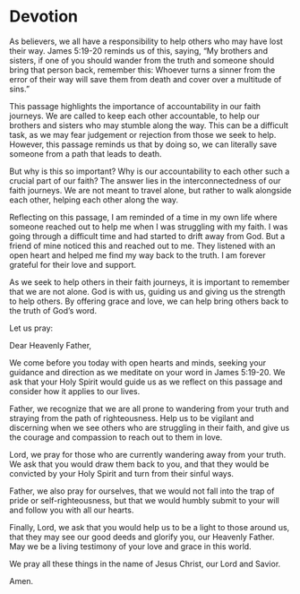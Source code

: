 # Devotion

As believers, we all have a responsibility to help others who may have lost their way. James 5:19-20 reminds us of this, saying, “My brothers and sisters, if one of you should wander from the truth and someone should bring that person back, remember this: Whoever turns a sinner from the error of their way will save them from death and cover over a multitude of sins.”

This passage highlights the importance of accountability in our faith journeys. We are called to keep each other accountable, to help our brothers and sisters who may stumble along the way. This can be a difficult task, as we may fear judgement or rejection from those we seek to help. However, this passage reminds us that by doing so, we can literally save someone from a path that leads to death.

But why is this so important? Why is our accountability to each other such a crucial part of our faith? The answer lies in the interconnectedness of our faith journeys. We are not meant to travel alone, but rather to walk alongside each other, helping each other along the way.

Reflecting on this passage, I am reminded of a time in my own life where someone reached out to help me when I was struggling with my faith. I was going through a difficult time and had started to drift away from God. But a friend of mine noticed this and reached out to me. They listened with an open heart and helped me find my way back to the truth. I am forever grateful for their love and support.

As we seek to help others in their faith journeys, it is important to remember that we are not alone. God is with us, guiding us and giving us the strength to help others. By offering grace and love, we can help bring others back to the truth of God’s word.

Let us pray:

Dear Heavenly Father,

We come before you today with open hearts and minds, seeking your guidance and direction as we meditate on your word in James 5:19-20. We ask that your Holy Spirit would guide us as we reflect on this passage and consider how it applies to our lives.

Father, we recognize that we are all prone to wandering from your truth and straying from the path of righteousness. Help us to be vigilant and discerning when we see others who are struggling in their faith, and give us the courage and compassion to reach out to them in love.

Lord, we pray for those who are currently wandering away from your truth. We ask that you would draw them back to you, and that they would be convicted by your Holy Spirit and turn from their sinful ways.

Father, we also pray for ourselves, that we would not fall into the trap of pride or self-righteousness, but that we would humbly submit to your will and follow you with all our hearts.

Finally, Lord, we ask that you would help us to be a light to those around us, that they may see our good deeds and glorify you, our Heavenly Father. May we be a living testimony of your love and grace in this world.

We pray all these things in the name of Jesus Christ, our Lord and Savior.

Amen.